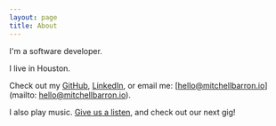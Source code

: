 ```yaml
---
layout: page
title: About
---
```


I'm a software developer.

I live in Houston.

Check out my [GitHub](https://github.com/mtchllbrrn), [LinkedIn](https://www.linkedin.com/pub/mitchell-barron/102/540/742), or email me: [hello@mitchellbarron.io](mailto: hello@mitchellbarron.io).

I also play music. [Give us a listen](http://sonofbitch.net), and check out our next gig!
